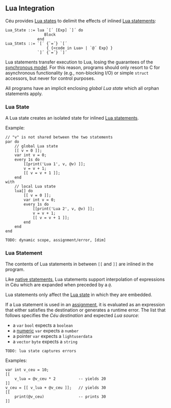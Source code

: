 ## Lua Integration

Céu provides [Lua states](#TODO) to delimit the effects of inlined
[Lua statements](#TODO):

```ceu
Lua_State ::= lua `[´ [Exp] `]´ do
                 Block
              end
Lua_Stmts ::= `[´ {`=´} `[´
                  { {<code in Lua> | `@´ Exp} }
              `]´ {`=´} `]´
```

Lua statements transfer execution to Lua, losing the guarantees of the
[synchronous model](#TODO).
For this reason, programs should only resort to C for asynchronous
functionality (e.g., non-blocking I/O) or simple `struct` accessors, but
never for control purposes.

All programs have an implicit enclosing *global Lua state* which all orphan
statements apply.

### Lua State

A Lua state creates an isolated state for inlined [Lua statements](#TODO).

Example:

```ceu
// "v" is not shared between the two statements
par do
    // global Lua state
    [[ v = 0 ]];
    var int v = 0;
    every 1s do
        [[print('Lua 1', v, @v) ]];
        v = v + 1;
        [[ v = v + 1 ]];
    end
with
    // local Lua state
    lua[] do
        [[ v = 0 ]];
        var int v = 0;
        every 1s do
            [[print('Lua 2', v, @v) ]];
            v = v + 1;
            [[ v = v + 1 ]];
        end
    end
end
```

`TODO: dynamic scope, assignment/error, [dim]`

### Lua Statement

The contents of Lua statements in between `[[` and `]]` are inlined in the
program.

Like [native statements](#TODO), Lua statements support interpolation of
expressions in Céu which are expanded when preceded by a `@`.

Lua statements only affect the [Lua state](#TODO) in which they are embedded.

If a Lua statement is used in an [assignment](#TODO), it is evaluated as an
expression that either satisfies the destination or generates a runtime error.
The list that follows specifies the *Céu destination* and expected
*Lua source*:

- a `var` `bool`              expects a `boolean`
- a [numeric](#TODO) `var`    expects a `number`
- a pointer `var`             expects a `lightuserdata`
- a `vector` `byte`           expects a `string`

`TODO: lua state captures errors`

Examples:

```ceu
var int v_ceu = 10;
[[
    v_lua = @v_ceu * 2          -- yields 20
]]
v_ceu = [[ v_lua + @v_ceu ]];   // yields 30
[[
    print(@v_ceu)               -- prints 30
]]
```
